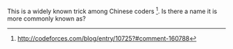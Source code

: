 This is a widely known trick among Chinese coders [^1]. Is there a name it is more commonly known as?

[^1]: <http://codeforces.com/blog/entry/10725?#comment-160788>